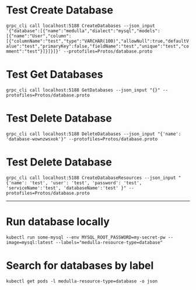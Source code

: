 
# Test Create Database
`grpc_cli call localhost:5188 CreateDatabases --json_input '{"database":[{"name":"medulla","dialect":"mysql","models":[{"name":"User","column":[{"columnName":"test","type":"VARCHAR(100)","allowNull":true,"defaultValue":"test","primaryKey":false,"fieldName":"test","unique":"test","comment":"test"}]}]}]}' --protofiles=Protos/database.proto`

# Test Get Databases
`grpc_cli call localhost:5188 GetDatabases --json_input "{}" --protofiles=Protos/database.proto`

# Test Delete Database
`grpc_cli call localhost:5188 DeleteDatabases --json_input "{'name': 'database-wownzwsxok'}" --protofiles=Protos/database.proto`

# Test Delete Database
`grpc_cli call localhost:5188 CreateDatabaseResources --json_input "{'name': 'test', 'user': 'test', 'password': 'test', 'serviceName':'test', 'databaseName':'test' }" --protofiles=Protos/database.proto`


-----

# Run database locally 
`kubectl run some-mysql --env MYSQL_ROOT_PASSWORD=my-secret-pw --image=mysql:latest --labels="medulla-resource-type=database"`



# Search for databases by label
`kubectl get pods -l medulla-resource-type=database -o json`